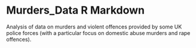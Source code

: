 # Murders_Data R Markdown
Analysis of data on murders and violent offences provided by some UK police forces (with a particular focus on domestic abuse murders and rape offences).

